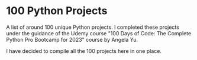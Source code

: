 # 100 Python Projects
A list of around 100 unique Python projects. I completed these projects under the guidance of the Udemy course "100 Days of Code: The Complete Python Pro Bootcamp for 2023" course by Angela Yu. 

I have decided to compile all the 100 projects here in one place.
